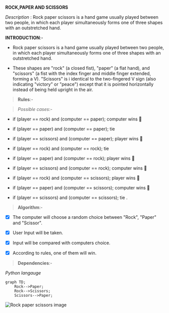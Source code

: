 **ROCK,PAPER AND SCISSORS**

_Description_ : Rock paper scissors is a hand game usually played between two people, in which each player simultaneously forms one of three shapes with an outstretched hand. 

 **INTRODUCTION**:- 

- Rock paper scissors is a hand game usually played between two people, in which each player simultaneously forms one of three shapes with an outstretched hand. 

- These shapes are "rock" (a closed fist), "paper" (a flat hand), and "scissors" (a fist with the index finger and middle finger extended, forming a V). "Scissors" is i    identical to the two-fingered V sign (also indicating "victory" or "peace") except that it is pointed horizontally instead of being held upright in the air.

> **Rules**:- 

>  _Possible cases_:-

- if (player == rock) and (computer == paper); computer wins :tada:

- if (player == paper) and (computer == paper); tie

- if (player == scissors) and (computer == paper); player wins :tada:

- if (player == rock) and (computer == rock); tie

- if (player == paper) and (computer == rock); player wins :tada:

- if (player == scissors) and (computer == rock); computer wins :tada:

- if (player == rock) and (computer == scissors); player wins :tada:

- if (player == paper) and (computer == scissors); computer wins :tada:

- if (player == scissors) and (computer == scissors); tie
. 

> **Algorithm**:-

- [x] The computer will choose a random choice between "Rock", "Paper" and "Scissor". 

- [x] User Input will be taken.

- [x] Input will be compared with computers choice.

 - [x] According to rules, one of them will win.

> **Dependencies**:-

*Python langauge*

```mermaid
graph TD;
    Rock-->Paper;
    Rock-->Scissors;
    Scissors-->Paper;
```


![Rock paper scissors image](https://files.realpython.com/media/Rock-Paper-Scissors-Make-Your-First-Python-Game_Watermarked.107e6ff4060c.jpg)
